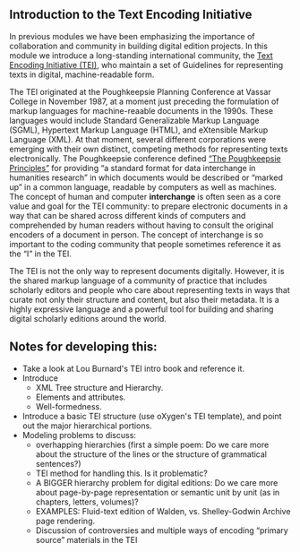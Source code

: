 ## Introduction to the Text Encoding Initiative 

In previous modules we have been emphasizing the importance of collaboration and community in building digital edition projects. In this module we introduce a long-standing international community, the [Text Encoding Initiative (TEI)](https://tei-c.org/), who maintain a set of Guidelines for representing texts in digital, machine-readable form. 

The TEI originated at the Poughkeepsie Planning Conference at Vassar College in November 1987, at a moment just preceding the formulation of markup languages for machine-reaable documents in the 1990s. These languages would include Standard Generalizable Markup Language (SGML), Hypertext Markup Language (HTML), and eXtensible Markup Language (XML). At that moment, several different corporations were emerging with their own distinct, competing methods for representing texts electronically. The Poughkeepsie conference defined [“The Poughkeepsie Principles”](https://tei-c.org/Vault/ED/edp01.htm) for providing “a standard format for data interchange in humanities research” in which documents would be described or “marked up” in a common language, readable by computers as well as machines. The concept of human and computer **interchange** is often seen as a core value and goal for the TEI community: to prepare electronic documents in a way that can be shared across different kinds of computers and comprehended by human readers without having to consult the original encoders of a document in person. The concept of interchange is so important to the coding community that people sometimes reference it as the “I” in the TEI.  

The TEI is not the only way to represent documents digitally. However, it is the shared markup language of a community of practice that includes scholarly editors and people who care about representing texts in ways that curate not only their structure and content, but also their metadata. It is a highly expressive language and a powerful tool for building and sharing digital scholarly editions around the world.

## Notes for developing this: 
* Take a look at Lou Burnard's TEI intro book and reference it.
* Introduce 
     * XML Tree structure and Hierarchy. 
     * Elements and attributes. 
     * Well-formedness. 
* Introduce a basic TEI structure (use oXygen's TEI template), and point out the major hierarchical portions. 
* Modeling problems to discuss:
    * overhapping hierarchies (first a simple poem: Do we care more about the structure of the lines or the structure of grammatical sentences?)
    * TEI method for handling this. Is it problematic?
    * A BIGGER hierarchy problem for digital editions: Do we care more about page-by-page representation or semantic unit by unit (as in chapters, letters, volumes)? 
    * EXAMPLES: Fluid-text edition of Walden, vs. Shelley-Godwin Archive page rendering.
    * Discussion of controversies and multiple ways of encoding “primary source” materials in the TEI 



